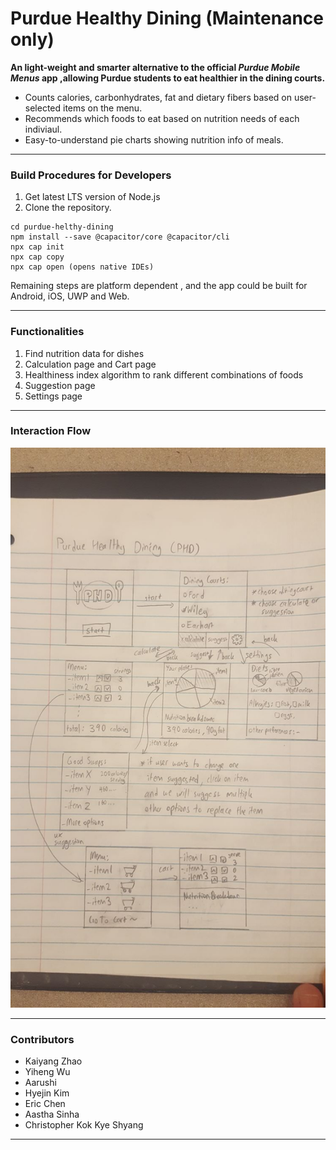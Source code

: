 # Purdue Healthy Dining (Maintenance only) 
**An light-weight and smarter alternative to the official *Purdue Mobile Menus* app ,allowing Purdue students to eat healthier in the dining courts.**

- Counts calories, carbonhydrates, fat and dietary fibers based on user-selected items on the menu.
- Recommends which foods to eat based on nutrition needs of each indiviaul.
- Easy-to-understand pie charts showing nutrition info of meals.

---

### Build Procedures for Developers
1. Get latest LTS version of Node.js
2. Clone the repository.
```
cd purdue-helthy-dining
npm install --save @capacitor/core @capacitor/cli
npx cap init
npx cap copy
npx cap open (opens native IDEs)
```
Remaining steps are platform dependent , and the app could be built for Android, iOS, UWP and Web.

---

### Functionalities
1. Find nutrition data for dishes
2. Calculation page and Cart page
3. Healthiness index algorithm to rank different combinations of foods
4. Suggestion page
5. Settings page

---

### Interaction Flow

<img src="https://github.com/magickaiyang/purdue-healthy-dining/blob/master/information/DesignFlowDraft.jpeg">

---

### Contributors

- Kaiyang Zhao 
- Yiheng Wu
- Aarushi
- Hyejin Kim 
- Eric Chen 
- Aastha Sinha
- Christopher Kok Kye Shyang 

---
